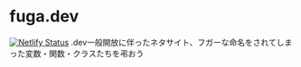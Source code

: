 # fuga.dev
[![Netlify Status](https://api.netlify.com/api/v1/badges/827b8259-351b-4ee0-af19-ad91f17cd613/deploy-status)](https://app.netlify.com/sites/fugadev/deploys)
.dev一般開放に伴ったネタサイト、フガーな命名をされてしまった変数・関数・クラスたちを弔おう
